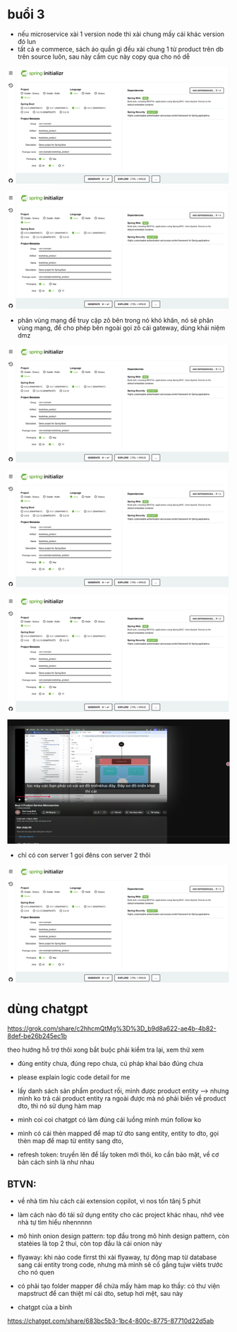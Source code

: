 # buổi 3
- nếu microservice xài 1 version node thì xài chung mấy cái khác version đó lun
- tất cả e commerce, sách áo quần gì đều xài chung 1 từ product trên db trên source luôn, sau này cầm cục này copy qua cho nó dễ


![alt text](image.png)

![alt text](image-1.png)

- phân vùng mạng để truy cập zô bên trong nó khó khăn, nó sẽ phân vùng mạng, để cho phép bên ngoài gọi zô cái gateway, dùng khái niệm dmz

![alt text](image-2.png)

![alt text](image-3.png)

![alt text](image-4.png)

![alt text](image-6.png)

- chỉ có con server 1 gọi đêns con server 2 thôi

![alt text](image-5.png)


# dùng chatgpt
https://grok.com/share/c2hhcmQtMg%3D%3D_b9d8a622-ae4b-4b82-8def-be26b245ec1b

theo hướng hỗ trợ thôi xong bắt buộc phải kiểm tra lại, xem thử xem
- đúng entity chưa, đúng repo chưa, cú pháp khai báo đúng chưa

- please explain logic code detail for me

- lấy danh sách sản phẩm product rồi, mình được product entity --> nhưng mình ko trả cái product entity ra ngoài được mà nó phải biến về product dto, thì nó sử dụng hàm map

- mình coi coi chatgpt có làm đúng cái luồng mình mún follow ko
- mình có cái thèn mapped để map từ dto sang entity, entity to dto, gọi thèn map để map từ entity sang dto, 


- refresh token: truyền lên để lấy token mới thôi, ko cần bảo mật, về cơ bản cách sinh là như nhau


## BTVN:
- về nhà tìm hỉu cách cài extension cọpilot, vì nos tốn tânj 5 phút
- làm cách nào đó tái sử dụng entity cho các project khác nhau, nhớ vèe nhà tự tìm hiểu nhennnnn
- mô hình onion design pattern: top đầu trong mô hình design pattern, còn statèies là top 2 thui, còn top đầu là cái onion này
- flyaway: khi nào code firrst thì xài flyaway, tự động map từ database sang cái entity trong code, nhưng mà mình sẽ cố gắng tujw viêts trước cho nó quen
- có phải tạo folder mapper để chứa mấy hàm map ko thầy: có thư viện mapstruct để can thiệt mí cái dto, setup hơi mệt, sau này 

- chatgpt của a bình

https://chatgpt.com/share/683bc5b3-1bc4-800c-8775-87710d22d5ab